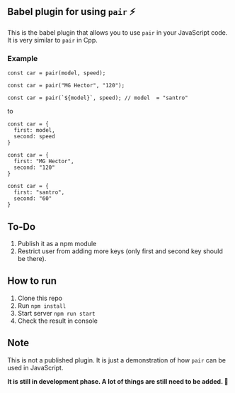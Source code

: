 ## Babel plugin for using `pair` ⚡️

This is the babel plugin that allows you to use `pair` in your JavaScript code. It is very similar to `pair` in Cpp.

### Example

```
const car = pair(model, speed);

const car = pair("MG Hector", "120");

const car = pair(`${model}`, speed); // model  = "santro"

```

to

```
const car = {
  first: model,
  second: speed
}

const car = {
  first: "MG Hector",
  second: "120"
}

const car = {
  first: "santro",
  second: "60"
}
```

## To-Do

1. Publish it as a npm module
2. Restrict user from adding more keys (only first and second key should be there).

## How to run

1. Clone this repo
2. Run ```npm install```
3. Start server ```npm run start```
4. Check the result in console

## Note

This is not a published plugin. It is just a demonstration of how ```pair``` can be used in JavaScript.

**It is still in development phase. A lot of things are still need to be added. 🥲**